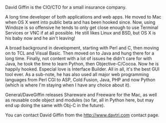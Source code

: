  

David Giffin is the CIO/CTO for a small insurance company. 

A long time developer of both applications and web apps. He moved to Mac when OS X went into public beta and has been hooked since. Now, using Windoze is so offensive he tends to only get close enough to use Terminal Services or VNC if at all possible. He still likes Linux and BSD, but OS X is his baby now and he ain't leaving!

A broad background in development, starting with Perl and C, then moving on to TCL and Visual Basic. Then moved on to Java and hung there for a long time. Finally, not content with a lot of issues he didn't care for with Java, he took the time to learn Python, then Objective-C/Cocoa. Now he is happily hooked. Especial love is Interface Builder. All in all, it's the best GUI tool ever. As a sub-note, he has also used all major web programming languages from Perl CGI to ASP, Cold Fusion, Java, PHP and now Python (which is where I'm staying when I have any choice about it). 

General/DaveGiffin releases Shareware and Freeware for the Mac, as well as reusable code object and modules (so far, all in Python here, but may end up doing the same with Obj-C in the future). 

You can contact David Giffin from the http://www.davtri.com contact page.